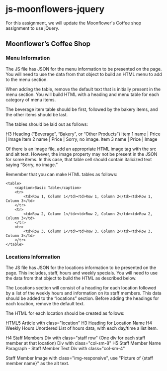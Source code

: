 # js-moonflowers-jquery

For this assignment, we will update the Moonflower's Coffee shop assignment to use jQuery.

## Moonflower’s Coffee Shop

### Menu Information
The JS file has JSON for the menu information to be presented on the page. You will need to use the data from that object to build an HTML menu to add to the menu section.  

When adding the table, remove the default text that is initially present in the menu section. You will build HTML with a heading and menu table for each category of menu items.

The beverage item table should be first, followed by the bakery items, and the other items should be last.  

The tables should be laid out as follows:

H3 Heading (“Beverage”, “Bakery”, or “Other Products”)
Item 1 name | Price | Image
Item 2 name | Price | Sorry, no image.
Item 3 name | Price | Image

Of there is an image file, add an appropriate HTML image tag with the src and alt text.  However, the image property may not be present in the JSON for some items. In this case, that table cell should contain italicized text saying “Sorry, no image.”

Remember that you can make HTML tables as follows:
```
<table>
    <caption>Basic Table</caption>
    <tr>
        <td>Row 1, Column 1</td><td>Row 1, Column 2</td><td>Row 1, Column 3</td>
    </tr>
    <tr>
        <td>Row 2, Column 1</td><td>Row 2, Column 2</td><td>Row 2, Column 3</td>
    </tr>
    <tr>
        <td>Row 3, Column 1</td><td>Row 3, Column 2</td><td>Row 3, Column 3</td>
    </tr>
</table>
```

### Locations Information
The JS file has JSON for the locations information to be presented on the page. This includes, staff, hours and weekly specials. You will need to use the data from that object to build the HTML as described below.

The Locations section will consist of a heading for each location followed by a list of the weekly hours and information on its staff members.  This data should be added to the “locations” section.  Before adding the headings for each location, remove the default text.

The HTML for each location should be created as follows:

HTML5 Article with class="location"
   H3 Heading for Location Name
   H4 Weekly Hours
   Unordered List of hours data, with each day/time a list item.

   H4 Staff Members
   Div with class="staff row" (One div for each staff member at that location)
      Div with class="col-sm-8"
         H5 Staff Member Name
         Paragraph - Staff Member Text
      Div with class="col-sm-4"

Staff Member Image with class="img-responsive", use "Picture of {staff member name}" as the alt text.

